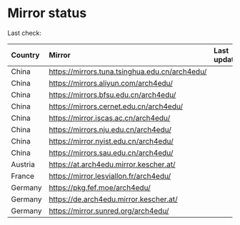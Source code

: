 <script src="./time.js"></script>
# Mirror status
Last check: <script type="text/javascript">localize(1719375894.2138548);</script>

|Country|Mirror|Last update|
|:------|:-----|:----------|
|China|https://mirrors.tuna.tsinghua.edu.cn/arch4edu/|<script type="text/javascript">localize(1719340624);</script>|
|China|https://mirrors.aliyun.com/arch4edu/|<script type="text/javascript">localize(1719340624);</script>|
|China|https://mirrors.bfsu.edu.cn/arch4edu/|<script type="text/javascript">localize(1719340624);</script>|
|China|https://mirrors.cernet.edu.cn/arch4edu/|<script type="text/javascript">localize(1719340624);</script>|
|China|https://mirror.iscas.ac.cn/arch4edu/|<script type="text/javascript">localize(1719340624);</script>|
|China|https://mirrors.nju.edu.cn/arch4edu/|<script type="text/javascript">localize(1719254093);</script>|
|China|https://mirror.nyist.edu.cn/arch4edu/|<script type="text/javascript">localize(1719297502);</script>|
|China|https://mirrors.sau.edu.cn/arch4edu/|<script type="text/javascript">localize(1719340624);</script>|
|Austria|https://at.arch4edu.mirror.kescher.at/|<script type="text/javascript">localize(1719340624);</script>|
|France|https://mirror.lesviallon.fr/arch4edu/|<script type="text/javascript">localize(1719340624);</script>|
|Germany|https://pkg.fef.moe/arch4edu/|<script type="text/javascript">localize(1719340624);</script>|
|Germany|https://de.arch4edu.mirror.kescher.at/|<script type="text/javascript">localize(1719340624);</script>|
|Germany|https://mirror.sunred.org/arch4edu/|<script type="text/javascript">localize(1719340624);</script>|

<script src="./tablefilter/tablefilter.js"></script>
<script src="./table.js"></script>
